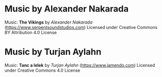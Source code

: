 # Music by Alexander Nakarada

Music: **The Vikings** by _Alexander Nakarada_ (https://www.serpentsoundstudios.com)
Licensed under Creative Commons BY Attribution 4.0 License

# Music by Turjan Aylahn

Music: **Tanc a lelek** by _Turjan Aylahn_ (https://www.jamendo.com)
Licensed under Creative Commons 4.0 License

# 